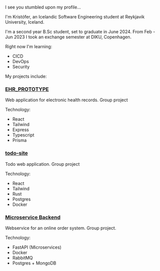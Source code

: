 I see you stumbled upon my profile...

I'm Kristófer, an Icelandic Software Engineering student at Reykjavik University, Iceland.

I'm a second year B.Sc student, set to graduate in June 2024.
From Feb - Jun 2023 I took an exchange semester at DIKU, Copenhagen.

Right now I'm learning:

* CICD
* DevOps
* Security





My projects include:

### [EHR_PROTOTYPE](https://github.com/Kadayak/EHR_PROTOTYPE)

Web application for electronic health records. Group project

Technology:
* React
* Tailwind
* Express
* Typescript
* Prisma



### [todo-site](https://github.com/lsig/todo-site)

Todo web application. Group project

Technology:
* React
* Tailwind
* Rust
* Postgres
* Docker


### [Microservice Backend](https://github.com/lsig/Microservice-Architecture-Project2)

Webservice for an online order system. Group project.

Technology:
* FastAPI (Microservices)
* Docker
* RabbitMQ
* Postgres + MongoDB
